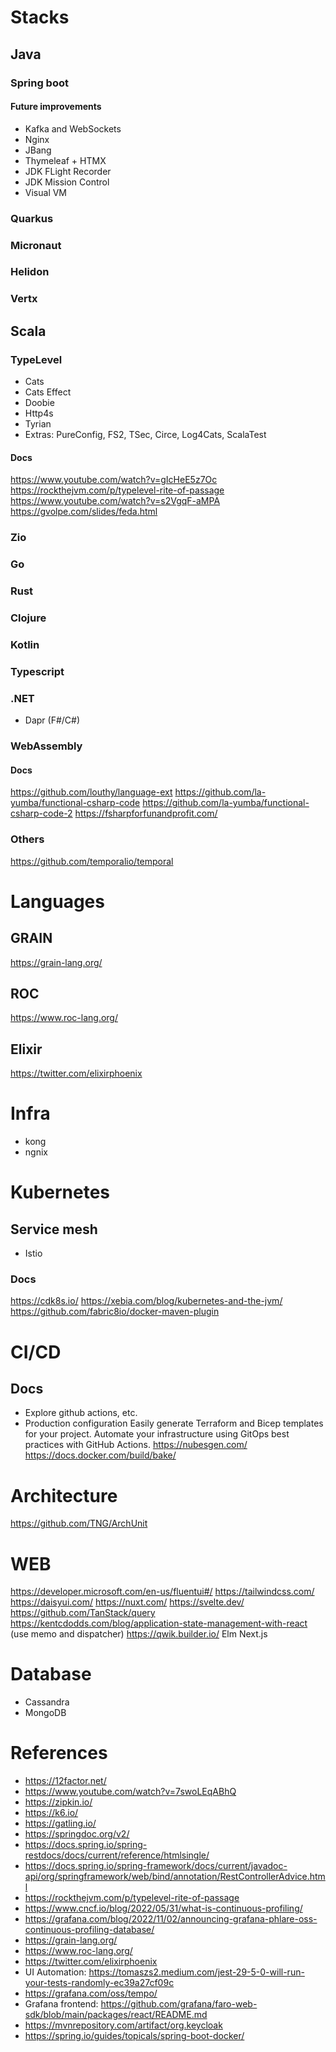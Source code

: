 # Stacks

## Java
### Spring boot
#### Future improvements
* Kafka and WebSockets
* Nginx
* JBang
* Thymeleaf + HTMX
* JDK FLight Recorder
* JDK Mission Control
* Visual VM 

### Quarkus
### Micronaut
### Helidon
### Vertx

## Scala 
### TypeLevel 

- Cats
- Cats Effect 
- Doobie 
- Http4s 
- Tyrian
- Extras: PureConfig, FS2, TSec, Circe, Log4Cats, ScalaTest

#### Docs
https://www.youtube.com/watch?v=gIcHeE5z7Oc
https://rockthejvm.com/p/typelevel-rite-of-passage
https://www.youtube.com/watch?v=s2VgqF-aMPA
https://gvolpe.com/slides/feda.html


### Zio

### Go

### Rust

### Clojure

### Kotlin

### Typescript

### .NET
- Dapr (F#/C#)

### WebAssembly

#### Docs
 https://github.com/louthy/language-ext https://github.com/la-yumba/functional-csharp-code https://github.com/la-yumba/functional-csharp-code-2
 https://fsharpforfunandprofit.com/


### Others
https://github.com/temporalio/temporal


# Languages

## GRAIN 
https://grain-lang.org/

## ROC 
https://www.roc-lang.org/

## Elixir 
https://twitter.com/elixirphoenix
# Infra
- kong
- ngnix
# Kubernetes
## Service mesh
- Istio
### Docs
https://cdk8s.io/
https://xebia.com/blog/kubernetes-and-the-jvm/
https://github.com/fabric8io/docker-maven-plugin

# CI/CD
## Docs
- Explore github actions, etc.
- Production configuration
Easily generate Terraform and Bicep templates for your project.
Automate your infrastructure using GitOps best practices with GitHub Actions.
https://nubesgen.com/
https://docs.docker.com/build/bake/


# Architecture
https://github.com/TNG/ArchUnit

# WEB
https://developer.microsoft.com/en-us/fluentui#/
https://tailwindcss.com/
https://daisyui.com/
https://nuxt.com/
https://svelte.dev/
https://github.com/TanStack/query
https://kentcdodds.com/blog/application-state-management-with-react (use memo and dispatcher)
https://qwik.builder.io/
Elm
Next.js

# Database
- Cassandra
- MongoDB

# References
- https://12factor.net/
- https://www.youtube.com/watch?v=7swoLEqABhQ
- https://zipkin.io/
- https://k6.io/
- https://gatling.io/
- https://springdoc.org/v2/ 
- https://docs.spring.io/spring-restdocs/docs/current/reference/htmlsingle/
- https://docs.spring.io/spring-framework/docs/current/javadoc-api/org/springframework/web/bind/annotation/RestControllerAdvice.html
- https://rockthejvm.com/p/typelevel-rite-of-passage
- https://www.cncf.io/blog/2022/05/31/what-is-continuous-profiling/
- https://grafana.com/blog/2022/11/02/announcing-grafana-phlare-oss-continuous-profiling-database/
- https://grain-lang.org/
- https://www.roc-lang.org/
- https://twitter.com/elixirphoenix
- UI Automation: https://tomaszs2.medium.com/jest-29-5-0-will-run-your-tests-randomly-ec39a27cf09c 
- https://grafana.com/oss/tempo/
- Grafana frontend: https://github.com/grafana/faro-web-sdk/blob/main/packages/react/README.md
- https://mvnrepository.com/artifact/org.keycloak
- https://spring.io/guides/topicals/spring-boot-docker/
